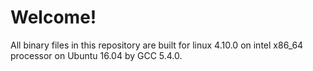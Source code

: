 # Welcome!

All binary files in this repository are built for linux 4.10.0 on intel x86_64 processor on Ubuntu 16.04 by GCC 5.4.0.

